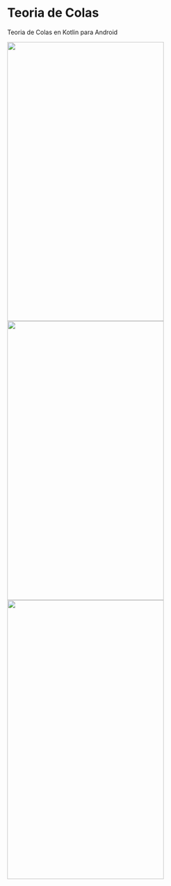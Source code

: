 # Teoria de Colas
Teoria de Colas en Kotlin para Android

<p>
<img src="https://user-images.githubusercontent.com/9899682/33467378-ba099370-d619-11e7-9c13-7839ac043645.jpg" width="360" height="640">
  <img src="https://user-images.githubusercontent.com/9899682/33467376-b9a61f52-d619-11e7-9e1e-461d50458362.jpg" width="360" height="640">
  <img src="https://user-images.githubusercontent.com/9899682/33467375-b919866e-d619-11e7-9562-c037461018cb.jpg" width="360" height="640">
</p>
